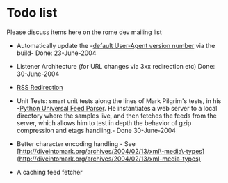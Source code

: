 # Todo list


Please discuss items here on the rome dev mailing list


 
* Automatically update the \-[default User\-Agent version number](https://rometools.jira.com/source/browse/FETCHER/trunk/src/java/com/sun/syndication/fetcher/FeedFetcher.java) via the build\- Done: 23\-June\-2004
 
* Listener Architecture (for URL changes via 3xx redirection etc) Done: 30\-June\-2004
 
* [RSS Redirection](http://radio.userland.com/userGuide/reference/howToRedirectRss)
 
* Unit Tests: smart unit tests along the lines of Mark Pilgrim's tests, in his \-[Python Universal Feed Parser](http://diveintomark.org/projects/feed_parser/). He instantiates a web server to a local directory where the samples live, and then fetches the feeds from the server, which allows him to test in depth the behavior of gzip compression and etags handling.\- Done 30\-June\-2004
 
* Better character encoding handling \- See [http://diveintomark.org/archives/2004/02/13/xml\-media\-types](http://diveintomark.org/archives/2004/02/13/xml-media-types)
 
* A caching feed fetcher
 
